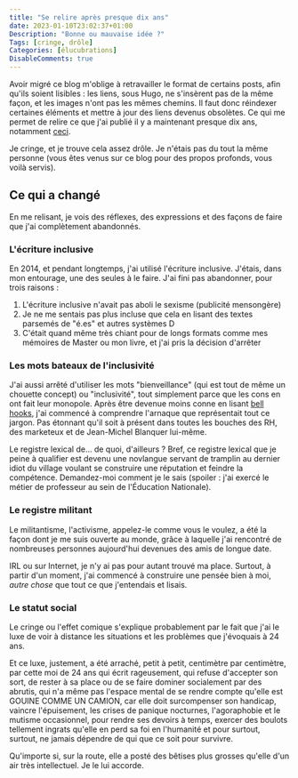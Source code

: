 ```yaml
---
title: "Se relire après presque dix ans"
date: 2023-01-10T23:02:37+01:00
Description: "Bonne ou mauvaise idée ?"
Tags: [cringe, drôle]
Categories: [élucubrations]
DisableComments: true
---
```


Avoir migré ce blog m'oblige à retravailler le format de certains posts, afin qu'ils soient lisibles : les liens, sous Hugo, ne s'insèrent pas de la même façon, et les images n'ont pas les mêmes chemins. Il faut donc réindexer certaines éléments et mettre à jour des liens devenus obsolètes. Ce qui me permet de relire ce que j'ai publié il y a maintenant presque dix ans, notamment [ceci](/post/tone-policing/).

Je cringe, et je trouve cela assez drôle. Je n'étais pas du tout la même personne (vous êtes venus sur ce blog pour des propos profonds, vous voilà servis).

## Ce qui a changé

En me relisant, je vois des réflexes, des expressions et des façons de faire que j'ai complètement abandonnés.

### L'écriture inclusive

En 2014, et pendant longtemps, j'ai utilisé l'écriture inclusive. J'étais, dans mon entourage, une des seules à le faire. J'ai fini pas abandonner, pour trois raisons : 

1. L'écriture inclusive n'avait pas aboli le sexisme (publicité mensongère)
2. Je ne me sentais pas plus incluse que cela en lisant des textes parsemés de "é.es" et autres systèmes D
3. C'était quand même très chiant pour de longs formats comme mes mémoires de Master ou mon livre, et j'ai pris la décision d'arrêter

### Les mots bateaux de l'inclusivité

J'ai aussi arrêté d'utiliser les mots "bienveillance" (qui est tout de même un chouette concept) ou "inclusivité", tout simplement parce que les cons en ont fait leur monopole. Après être devenue moins conne en lisant [bell hooks](https://fr.wikipedia.org/wiki/Bell_hooks), j'ai commencé à comprendre l'arnaque que représentait tout ce jargon. Pas étonnant qu'il soit à présent dans toutes les bouches des RH, des marketeux et de Jean-Michel Blanquer lui-même.

Le registre lexical de... de quoi, d'ailleurs ? Bref, ce registre lexical que je peine à qualifier est devenu une novlangue servant de tramplin au dernier idiot du village voulant se construire une réputation et feindre la compétence. Demandez-moi comment je le sais (spoiler : j'ai exercé le métier de professeur au sein de l'Éducation Nationale).

### Le registre militant

Le militantisme, l'activisme, appelez-le comme vous le voulez, a été la façon dont je me suis ouverte au monde, grâce à laquelle j'ai rencontré de nombreuses personnes aujourd'hui devenues des amis de longue date.

IRL ou sur Internet, je n'y ai pas pour autant trouvé ma place. Surtout, à partir d'un moment, j'ai commencé à construire une pensée bien à moi, _autre chose_ que tout ce que j'entendais et lisais.

### Le statut social

Le cringe ou l'effet comique s'explique probablement par le fait que j'ai le luxe de voir à distance les situations et les problèmes que j'évoquais à 24 ans.

Et ce luxe, justement, a été arraché, petit à petit, centimètre par centimètre, par cette moi de 24 ans qui écrit rageusement, qui refuse d'accepter son sort, de rester à sa place ou de se faire dominer socialement par des abrutis, qui n'a même pas l'espace mental de se rendre compte qu'elle est GOUINE COMME UN CAMION, car elle doit surcompenser son handicap, vaincre l'épuisement, les crises de panique nocturnes, l'agoraphobie et le mutisme occasionnel, pour rendre ses devoirs à temps, exercer des boulots tellement ingrats qu'elle en perd sa foi en l'humanité et pour surtout, surtout, ne jamais dépendre de qui que ce soit pour survivre.

Qu'importe si, sur la route, elle a posté des bêtises plus grosses qu'elle d'un air très intellectuel. Je le lui accorde.